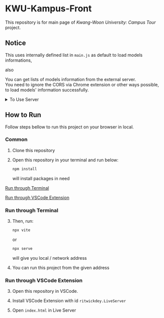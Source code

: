 # KWU-Kampus-Front

This repository is for main page of *Kwang-Woon University: Campus Tour* project.   

## Notice   

This uses internally defined list in `main.js` as default to load models informations,

also

You can  get lists of models information from the external server.   
You need to ignore the CORS via Chrome extension or other ways possible, to load models' information successfully.    
<details>
   <summary> To Use Server </summary>
   from <code>main.js:345</code>:
   
   ```js
   // activate this fetch
   // fetch( "http://13.124.194.184:8080/buildings/info", {
   //   method: 'GET',
   // } )
   // .then( res => res.json() )
   // .then ( res => {
   //
   //   receivedData = res;
   //   receivedData.forEach( ( data ) => {
   //     createModel( gltfLoader, data );
   //   } );
   //
   // } );
   
   // deactivate this forEach()
   datas.forEach( ( data ) => {
     createModel( gltfLoader, data );
   } );
   ```
   
</details>

## How to Run

Follow steps bellow to run this project on your browser in local.

### Common

1. Clone this repository

2. Open this repository in your terminal and run below:
   ```bash
   npm install
   ```
   will install packages in need

[Run through Terminal](#run-through-terminal)

[Run through VSCode Extension](#run-through-vscode-extension)

### Run through Terminal

3. Then, run:
   ```bash
   npx vite
   ```
   or
   ```bash
   npx serve
   ```
   will give you local / network address

4. You can run this project from the given address

### Run through VSCode Extension

3. Open this repository in VSCode.

4. Install VSCode Extension with id `ritwickdey.LiveServer`

5. Open `index.html` in Live Server
